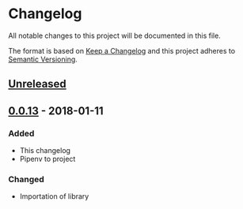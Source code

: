 # Changelog
All notable changes to this project will be documented in this file.

The format is based on [Keep a Changelog](http://keepachangelog.com/en/1.0.0/)
and this project adheres to [Semantic Versioning](http://semver.org/spec/v2.0.0.html).

## [Unreleased]

## [0.0.13] - 2018-01-11
### Added
- This changelog
- Pipenv to project

### Changed
- Importation of library

[Unreleased]: https://github.com/olivierlacan/keep-a-changelog/compare/v0.0.13...HEAD
[0.0.13]: https://github.com/sonic182/json_validator/compare/v0.0.12...v0.0.13
